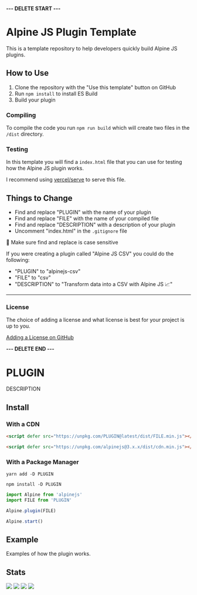 **--- DELETE START ---**

# Alpine JS Plugin Template

This is a template repository to help developers quickly build Alpine JS
plugins.

## How to Use

1. Clone the repository with the "Use this template" button on GitHub
2. Run `npm install` to install ES Build
3. Build your plugin

### Compiling

To compile the code you run `npm run build` which will create two files in the
`/dist` directory.

### Testing

In this template you will find a `index.html` file that you can use for testing
how the Alpine JS plugin works.

I recommend using [vercel/serve](https://www.npmjs.com/package/serve) to serve
this file.

## Things to Change

- Find and replace "PLUGIN" with the name of your plugin
- Find and replace "FILE" with the name of your compiled file
- Find and replace "DESCRIPTION" with a description of your plugin
- Uncomment "index.html" in the `.gitignore` file

🚨 Make sure find and replace is case sensitive

If you were creating a plugin called "Alpine JS CSV" you could do the following:

- "PLUGIN" to "alpinejs-csv"
- "FILE" to "csv"
- "DESCRIPTION" to "Transform data into a CSV with Alpine JS 📈"

---

### License

The choice of adding a license and what license is best for your project is up
to you.

[Adding a License on GitHub](https://docs.github.com/en/communities/setting-up-your-project-for-healthy-contributions/adding-a-license-to-a-repository)

**--- DELETE END ---**

# PLUGIN

DESCRIPTION

## Install

### With a CDN

```html
<script defer src="https://unpkg.com/PLUGIN@latest/dist/FILE.min.js"></script>

<script defer src="https://unpkg.com/alpinejs@3.x.x/dist/cdn.min.js"></script>
```

### With a Package Manager

```shell
yarn add -D PLUGIN

npm install -D PLUGIN
```

```js
import Alpine from 'alpinejs'
import FILE from 'PLUGIN'

Alpine.plugin(FILE)

Alpine.start()
```

## Example

Examples of how the plugin works.

## Stats

![](https://img.shields.io/bundlephobia/min/PLUGIN)
![](https://img.shields.io/npm/v/PLUGIN)
![](https://img.shields.io/npm/dt/PLUGIN)
![](https://img.shields.io/github/license/markmead/PLUGIN)
